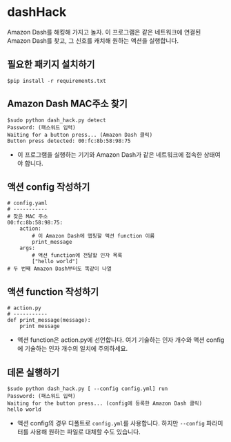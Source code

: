 # dashHack
Amazon Dash를 해킹해 가지고 놀자.
이 프로그램은 같은 네트워크에 연결된 Amazon Dash를 찾고, 그 신호를 캐치해 원하는 액션을 실행합니다.

## 필요한 패키지 설치하기
```
$pip install -r requirements.txt
```

## Amazon Dash MAC주소 찾기
```
$sudo python dash_hack.py detect
Password: (패스워드 입력)
Waiting for a button press... (Amazon Dash 클릭)
Button press detected: 00:fc:8b:58:98:75
```
* 이 프로그램을 실행하는 기기와 Amazon Dash가 같은 네트워크에 접속한 상태여야 합니다.

## 액션 config 작성하기

```
# config.yaml
# -----------
# 찾은 MAC 주소
00:fc:8b:58:98:75:
    action:
        # 이 Amazon Dash에 맵핑할 액션 function 이름
        print_message
    args:
        # 액션 function에 전달할 인자 목록
        ["hello world"]
# 두 번째 Amazon Dash부터도 똑같이 나열
```

## 액션 function 작성하기
```
# action.py
# -----------
def print_message(message):
    print message
```
* 액션 function은 action.py에 선언합니다. 여기 기술하는 인자 개수와 액션 config에 기술하는 인자 개수의 일치에 주의하세요.

## 데몬 실행하기
```
$sudo python dash_hack.py [ --config config.yml] run
Password: (패스워드 입력)
Waiting for the button press... (config에 등록한 Amazon Dash 클릭)
hello world
```
* 액션 config의 경우 디폴트로 `config.yml`를 사용합니다. 하지만 `--config` 파라미터를 사용해 원하는 파일로 대체할 수도 있습니다.
